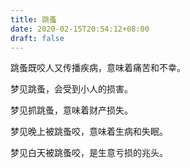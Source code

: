 ```yaml
---
title: 跳蚤
date: 2020-02-15T20:54:12+08:00
draft: false
---
```


跳蚤既咬人又传播疾病，意味着痛苦和不幸。



梦见跳蚤，会受到小人的损害。



梦见抓跳蚤，意味着财产损失。



梦见晚上被跳蚤咬，意味着生病和失眠。



梦见白天被跳蚤咬，是生意亏损的兆头。

